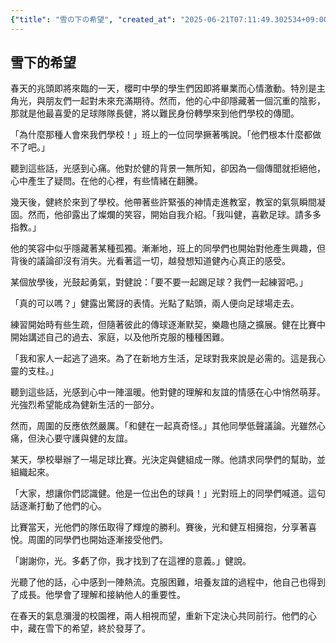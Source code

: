```yaml
---
{"title": "雪の下の希望", "created_at": "2025-06-21T07:11:49.302534+09:00"}
---
```


## 雪下的希望

春天的兆頭即將來臨的一天，櫻町中學的學生們因即將畢業而心情激動。特別是主角光，與朋友們一起對未來充滿期待。然而，他的心中卻隱藏著一個沉重的陰影，那就是他最喜愛的足球隊隊長健，將以難民身份轉學來到他們學校的傳聞。

「為什麼那種人會來我們學校！」班上的一位同學撅著嘴說。「他們根本什麼都做不了吧。」

聽到這些話，光感到心痛。他對於健的背景一無所知，卻因為一個傳聞就拒絕他，心中產生了疑問。在他的心裡，有些情緒在翻騰。

幾天後，健終於來到了學校。他帶著些許緊張的神情走進教室，教室的氣氛瞬間凝固。然而，他卻露出了燦爛的笑容，開始自我介紹。「我叫健，喜歡足球。請多多指教。」

他的笑容中似乎隱藏著某種孤獨。漸漸地，班上的同學們也開始對他產生興趣，但背後的議論卻沒有消失。光看著這一切，越發想知道健內心真正的感受。

某個放學後，光鼓起勇氣，對健說：「要不要一起踢足球？我們一起練習吧。」

「真的可以嗎？」健露出驚訝的表情。光點了點頭，兩人便向足球場走去。

練習開始時有些生疏，但隨著彼此的傳球逐漸默契，樂趣也隨之擴展。健在比賽中開始講述自己的過去、家庭，以及他所克服的種種困難。

「我和家人一起逃了過來。為了在新地方生活，足球對我來說是必需的。這是我心靈的支柱。」

聽到這些話，光感到心中一陣溫暖。他對健的理解和友誼的情感在心中悄然萌芽。光強烈希望能成為健新生活的一部分。

然而，周圍的反應依然嚴厲。「和健在一起真奇怪。」其他同學低聲議論。光雖然心痛，但決心要守護與健的友誼。

某天，學校舉辦了一場足球比賽。光決定與健組成一隊。他請求同學們的幫助，並組織起來。

「大家，想讓你們認識健。他是一位出色的球員！」光對班上的同學們喊道。這句話逐漸打動了他們的心。

比賽當天，光他們的隊伍取得了輝煌的勝利。賽後，光和健互相擁抱，分享著喜悅。周圍的同學們也開始逐漸接受他們。

「謝謝你，光。多虧了你，我才找到了在這裡的意義。」健說。

光聽了他的話，心中感到一陣熱流。克服困難，培養友誼的過程中，他自己也得到了成長。他學會了理解和接納他人的重要性。

在春天的氣息瀰漫的校園裡，兩人相視而望，重新下定決心共同前行。他們的心中，藏在雪下的希望，終於發芽了。
